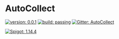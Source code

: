 # AutoCollect

[![version: 0.0.1](https://img.shields.io/badge/version-0.0.1-blue)](#)
[![build: passing](https://img.shields.io/badge/build-passing-brightgreen)](#)
[![Gitter: AutoCollect](https://img.shields.io/badge/Gitter-chat)](#)

[![Spigot: 1.14.4](https://img.shields.io/badge/Spigot-1.14.4-blue)](#)
